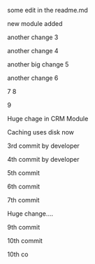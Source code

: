 some edit in the readme.md

new module added

another change 3

another change 4

another big change 5

another change 6

7
8

9


Huge chage in CRM Module

Caching uses disk now

3rd commit by developer

4th commit by developer

5th commit

6th commit

7th commit

Huge change....

9th commit

10th commit

10th co
